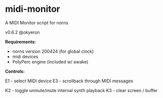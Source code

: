 # midi-monitor

A MIDI Monitor script for norns

v0.6.2 @okyeron


__Requirements:__
  * norns version 200424 (for global clock)
  * midi devices
  * PolyPerc engine (included w/ awake) 


__Controls:__  

E1 - select MIDI device
E3 - scrollback through MIDI messages

K2 - toggle unmute/mute internal synth playback
K3 - clear screen / buffer
